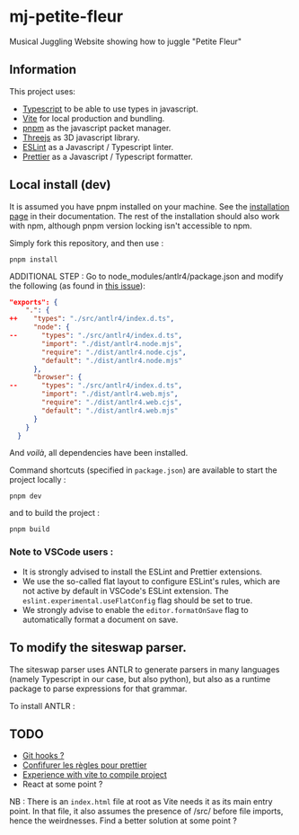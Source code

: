 # mj-petite-fleur

Musical Juggling Website showing how to juggle "Petite Fleur"

## Information

This project uses:

-   [Typescript](https://www.typescriptlang.org/) to be able to use types in javascript.
-   [Vite](https://vitejs.dev/) for local production and bundling.
-   [pnpm](https://pnpm.io/) as the javascript packet manager.
-   [Threejs](https://threejs.org/) as 3D javascript library.
-   [ESLint](https://eslint.org/) as a Javascript / Typescript linter.
-   [Prettier](https://prettier.io/) as a Javascript / Typescript formatter.

## Local install (dev)

It is assumed you have pnpm installed on your machine. See the [installation page](https://pnpm.io/installation) in their documentation. The rest of the installation should also work with npm, although pnpm version locking isn't accessible to npm.

Simply fork this repository, and then use :

```
pnpm install
```

ADDITIONAL STEP :
Go to node_modules/antlr4/package.json and modify the following (as found in [this issue](https://github.com/antlr/antlr4/issues/4218#issuecomment-1973086978)):

```JSON
"exports": {
    ".": {
++    "types": "./src/antlr4/index.d.ts",
      "node": {
--      "types": "./src/antlr4/index.d.ts",
        "import": "./dist/antlr4.node.mjs",
        "require": "./dist/antlr4.node.cjs",
        "default": "./dist/antlr4.node.mjs"
      },
      "browser": {
--      "types": "./src/antlr4/index.d.ts",
        "import": "./dist/antlr4.web.mjs",
        "require": "./dist/antlr4.web.cjs",
        "default": "./dist/antlr4.web.mjs"
      }
    }
  }
```

And _voilà_, all dependencies have been installed.

Command shortcuts (specified in `package.json`) are available to start the project locally :

```
pnpm dev
```

and to build the project :

```
pnpm build
```

### Note to VSCode users :

-   It is strongly advised to install the ESLint and Prettier extensions.
-   We use the so-called flat layout to configure ESLint's rules, which are not active by default in VSCode's ESLint extension. The `eslint.experimental.useFlatConfig` flag should be set to true.
-   We strongly advise to enable the `editor.formatOnSave` flag to automatically format a document on save.

## To modify the siteswap parser.

The siteswap parser uses ANTLR to generate parsers in many languages (namely Typescript in our case, but also python), but also as a runtime package to parse expressions for that grammar.

To install ANTLR :

## TODO

-   [Git hooks ?](https://prettier.io/docs/en/install#git-hooks)
-   [Confifurer les règles pour prettier](https://prettier.io/)
-   [Experience with vite to compile project](https://vitejs.dev/guide/)
-   React at some point ?

NB : There is an `index.html` file at root as Vite needs it as its main entry point. In that file, it also assumes the presence of /src/ before file imports, hence the weirdnesses. Find a better solution at some point ?
